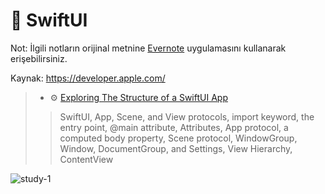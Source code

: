 # 🔨 SwiftUI

Not: İlgili notların orijinal metnine [Evernote](https://evernote.com/download) uygulamasını kullanarak erişebilirsiniz.

Kaynak: https://developer.apple.com/


> - ⚙️ [Exploring The Structure of a SwiftUI App](./Study-1)
>  > SwiftUI, App, Scene, and View protocols, import keyword, the entry point, @main attribute, Attributes, App protocol, a computed body property, Scene protocol, WindowGroup, Window, DocumentGroup, and Settings, View Hierarchy, ContentView

![study-1](https://github.com/enesozmus/SpecializingInSwiftUI/assets/94680591/63527ceb-c0e4-44b1-b297-b2d50e422939)
